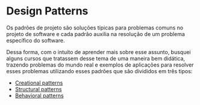 # Design Patterns

Os padrões de projeto são soluções típicas para problemas comuns no projeto de software e cada padrão auxilia na resolução de um problema específico do software.

Dessa forma, com o intuito de aprender mais sobre esse assunto, busquei alguns cursos que tratassem desse tema de uma maneira bem didática, trazendo problemas do mundo real e exemplos de aplicações para resolver esses problemas utilizando esses padrões que são divididos em três tipos:

* [Creational patterns](https://github.com/KailanySousa/design-patterns-typescript/tree/main/design-patterns/creational)
* [Structural patterns](https://github.com/KailanySousa/design-patterns-typescript/tree/main/design-patterns/structural)
* [Behavioral patterns](https://github.com/KailanySousa/design-patterns-typescript/tree/main/design-patterns/behavioral)